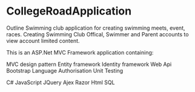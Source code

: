# CollegeRoadApplication

Outline
Swimming club application for creating swimming meets, event, races. Creating Swimming Club Offical, Swimmer and Parent accounts to view account limited content. 

This is an ASP.Net MVC Framework application containing:

MVC design pattern
Entity framework
Identity framework
Web Api
Bootstrap
Language
Authorisation 
Unit Testing

C#
JavaScript
JQuery
Ajex
Razor
Html
SQL

